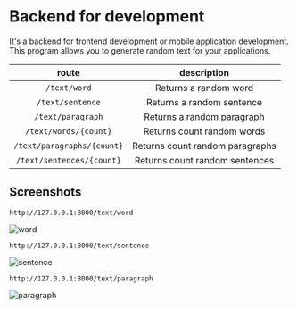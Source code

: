 # Backend for development

It's a backend for frontend development or mobile application development. This program allows you to generate random text for your applications.

|          **route**         |         **description**         |
|:--------------------------:|:-------------------------------:|
| `/text/word`               | Returns a random word           |
| `/text/sentence`           | Returns a random sentence       |
| `/text/paragraph`          | Returns a random paragraph      |
| `/text/words/{count}`      | Returns count random words      |
| `/text/paragraphs/{count}` | Returns count random paragraphs |
| `/text/sentences/{count}`  | Returns count random sentences  |

## Screenshots

`http://127.0.0.1:8000/text/word`

![word](https://imgur.com/iAHbQMA.png)

`http://127.0.0.1:8000/text/sentence`

![sentence](https://imgur.com/g4UyvKL.png)

`http://127.0.0.1:8000/text/paragraph`

![paragraph](https://imgur.com/xQWqyJo.png)
